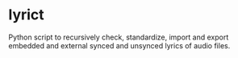 # lyrict
Python script to recursively check, standardize, import and export embedded and external synced and unsynced lyrics of audio files.
